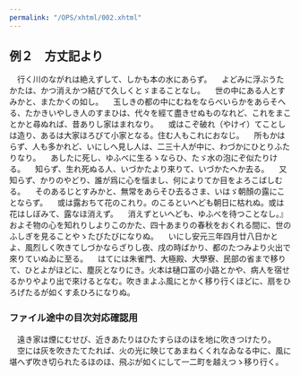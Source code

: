 ```yaml
---
permalink: "/OPS/xhtml/002.xhtml"
---
```

## 例２　方丈記より
　行く川のながれは絶えずして、しかも本の水にあらず。
　よどみに浮ぶうたかたは、かつ消えかつ結びて久しくとゞまることなし。
　世の中にある人とすみかと、またかくの如し。
　玉しきの都の中にむねをならべいらかをあらそへる、たかきいやしき人のすまひは、代々を經て盡きせぬものなれど、これをまことかと尋ぬれば、昔ありし家はまれなり。
　或はこぞ破れ（やけイ）てことしは造り、あるは大家ほろびて小家となる。住む人もこれにおなじ。
　所もかはらず、人も多かれど、いにしへ見し人は、二三十人が中に、わづかにひとりふたりなり。
　あしたに死し、ゆふべに生るゝならひ、たゞ水の泡にぞ似たりける。
　知らず、生れ死ぬる人、いづかたより來りて、いづかたへか去る。
　又知らず、かりのやどり、誰が爲に心を惱まし、何によりてか目をよろこばしむる。
　そのあるじとすみかと、無常をあらそひ去るさま、いはゞ朝顏の露にことならず。
　或は露おちて花のこれり。のこるといへども朝日に枯れぬ。或は花はしぼみて、露なほ消えず。
　消えずといへども、ゆふべを待つことなし。』およそ物の心を知れりしよりこのかた、四十あまりの春秋をおくれる間に、世のふしぎを見ることやゝたびたびになりぬ。
　いにし安元三年四月廿八日かとよ、風烈しく吹きてしづかならざりし夜、戌の時ばかり、都のたつみより火出で來りていぬゐに至る。
　はてには朱雀門、大極殿、大學寮、民部の省まで移りて、ひとよがほどに、塵灰となりにき。火本は樋口富の小路とかや、病人を宿せるかりやより出で來けるとなむ。吹きまよふ風にとかく移り行くほどに、扇をひろげたるが如くすゑひろになりぬ。

### ファイル途中の目次対応確認用
　遠き家は煙にむせび、近きあたりはひたすらほのほを地に吹きつけたり。
　空には灰を吹きたてたれば、火の光に映じてあまねくくれなゐなる中に、風に堪へず吹き切られたるほのほ、飛ぶが如くにして一二町を越えつゝ移り行く。